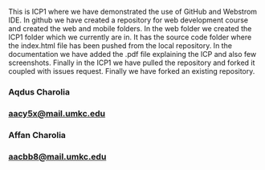 This is ICP1 where we have demonstrated the use of GitHub and Webstrom IDE.
In github we have created a repository for web development course and created the web and mobile folders.
In the web folder we created the ICP1 folder which we currently are in.
It has the source code folder where the index.html file has been pushed from the local repository.
In the documentation we have added the .pdf file explaining the ICP and also few screenshots.
Finally in the ICP1 we have pulled the repository and forked it coupled with issues request.
Finally we have forked an existing repository.

### Aqdus Charolia
### aacy5x@mail.umkc.edu
### Affan Charolia
### aacbb8@mail.umkc.edu

